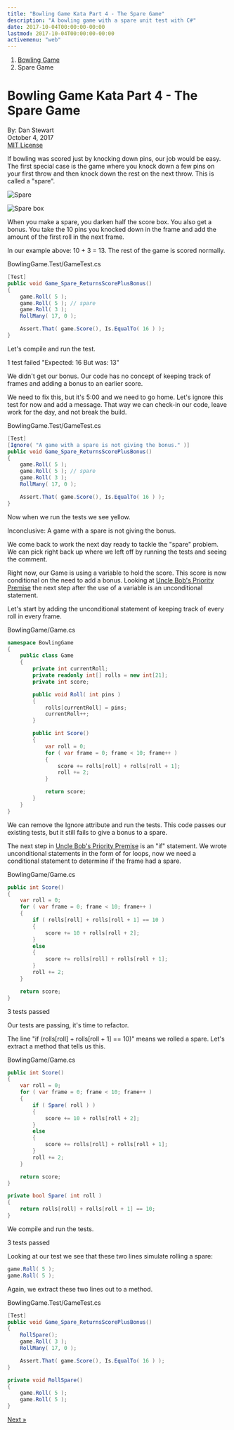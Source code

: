 ```yaml
---
title: "Bowling Game Kata Part 4 - The Spare Game"
description: "A bowling game with a spare unit test with C#"
date: 2017-10-04T00:00:00-00:00
lastmod: 2017-10-04T00:00:00-00:00
activemenu: "web"
---
```


<nav aria-label="breadcrumb">
  <ol class="breadcrumb">
    <li class="breadcrumb-item"><a href="/post/bowlinggame">Bowling Game</a></li>
    <li class="breadcrumb-item">Spare Game</li>
  </ol>
</nav>

# Bowling Game Kata Part 4 - The Spare Game

By: Dan Stewart\
October 4, 2017\
[MIT License](https://mit-license.org)

If bowling was scored just by knocking down pins, our job would be easy. The first
special case is the game where you knock down a few pins on your first throw and
then knock down the rest on the next throw. This is called a "spare".

![Spare](/images/kata/bowlinggame/spare.gif)

![Spare box](/images/kata/bowlinggame/sparebox.gif)

When you make a spare, you darken half the score box. You also get a bonus. You
take the 10 pins you knocked down in the frame and add the amount of the first roll
in the next frame.

In our example above: 10 + 3 = 13. The rest of the game is scored normally.

BowlingGame.Test/GameTest.cs

```csharp
[Test]
public void Game_Spare_ReturnsScorePlusBonus()
{
    game.Roll( 5 );
    game.Roll( 5 ); // spare
    game.Roll( 3 );
    RollMany( 17, 0 );

    Assert.That( game.Score(), Is.EqualTo( 16 ) );
}
```
        
Let's compile and run the test.

<div class="alert alert-danger" role="alert">1 test failed "Expected: 16 But was: 13"</div>

We didn't get our bonus. Our code has no concept of keeping track of frames and
adding a bonus to an earlier score.

We need to fix this, but it's 5:00 and we need to go home. Let's ignore this
test for now and add a message. That way we can check-in our code, leave
work for the day, and not break the build.

BowlingGame.Test/GameTest.cs

```csharp
[Test]
[Ignore( "A game with a spare is not giving the bonus." )]
public void Game_Spare_ReturnsScorePlusBonus()
{
    game.Roll( 5 );
    game.Roll( 5 ); // spare
    game.Roll( 3 );
    RollMany( 17, 0 );

    Assert.That( game.Score(), Is.EqualTo( 16 ) );
}
```
                
Now when we run the tests we see yellow.

<div class="alert alert-warning" role="alert">Inconclusive: A game with a spare is not giving the bonus.</div>
        
We come back to work the next day ready to tackle the "spare" problem. We can pick right back up 
where we left off by running the tests and seeing the comment.

Right now, our Game is using a variable to hold the score. This score is now conditional
on the need to add a bonus. Looking at [Uncle Bob's Priority Premise](https://8thlight.com/blog/uncle-bob/2013/05/27/TheTransformationPriorityPremise.html) 
the next step after the use of a variable is an unconditional statement.

Let's start by adding the unconditional statement of keeping track of every roll
in every frame.

BowlingGame/Game.cs

```csharp
namespace BowlingGame
{
    public class Game
    {
        private int currentRoll;
        private readonly int[] rolls = new int[21];
        private int score;

        public void Roll( int pins )
        {
            rolls[currentRoll] = pins;
            currentRoll++;
        }

        public int Score()
        {
            var roll = 0;
            for ( var frame = 0; frame < 10; frame++ )
            {
                score += rolls[roll] + rolls[roll + 1];
                roll += 2;
            }

            return score;
        }
    }
}
```

We can remove the Ignore attribute and run the tests. 
This code passes our existing tests, but it still fails to give a bonus to a spare.

The next step in 
[Uncle Bob's Priority Premise](https://8thlight.com/blog/uncle-bob/2013/05/27/TheTransformationPriorityPremise.html) 
is an "if" statement. We wrote unconditional
statements in the form of for loops, now we need a conditional statement to determine
if the frame had a spare.

BowlingGame/Game.cs

```csharp
public int Score()
{
    var roll = 0;
    for ( var frame = 0; frame < 10; frame++ )
    {
        if ( rolls[roll] + rolls[roll + 1] == 10 )
        {
            score += 10 + rolls[roll + 2];
        }
        else
        {
            score += rolls[roll] + rolls[roll + 1];
        }
        roll += 2;
    }

    return score;
}
```

<div class="alert alert-success" role="alert">3 tests passed</div> 

Our tests are passing, it's time to refactor.

The line "if (rolls[roll] + rolls[roll + 1] == 10)" means we rolled a spare. Let's
extract a method that tells us this.

BowlingGame/Game.cs

```csharp
public int Score()
{
    var roll = 0;
    for ( var frame = 0; frame < 10; frame++ )
    {
        if ( Spare( roll ) )
        {
            score += 10 + rolls[roll + 2];
        }
        else
        {
            score += rolls[roll] + rolls[roll + 1];
        }
        roll += 2;
    }

    return score;
}

private bool Spare( int roll )
{
    return rolls[roll] + rolls[roll + 1] == 10;
}
```
        
We compile and run the tests.

<div class="alert alert-success" role="alert">3 tests passed</div>

Looking at our test we see that these two lines simulate rolling a spare:

```csharp
game.Roll( 5 );
game.Roll( 5 );
```
        
Again, we extract these two lines out to a method.

BowlingGame.Test/GameTest.cs

```csharp
[Test]
public void Game_Spare_ReturnsScorePlusBonus()
{
    RollSpare();
    game.Roll( 3 );
    RollMany( 17, 0 );

    Assert.That( game.Score(), Is.EqualTo( 16 ) );
}

private void RollSpare()
{
    game.Roll( 5 );
    game.Roll( 5 );
}
```

[Next &raquo;](/post/bowlinggame-strikegame)